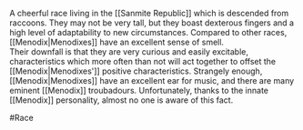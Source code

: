 A cheerful race living in the <span class="political-bodies-places">[[Sanmite Republic]]</span> which is descended from raccoons.  They may not be very tall, but they boast dexterous fingers and a high level of adaptability to new circumstances.
Compared to other races, <span class="races">[[Menodix|Menodixes]]</span> have an excellent sense of smell.  
Their downfall is that they are very curious and easily excitable, characteristics which more often than not will act together to offset the <span class="races">[[Menodix|Menodixes']]</span> positive characteristics.
Strangely enough, <span class="races">[[Menodix|Menodixes]]</span> have an excellent ear for music, and there are many eminent <span class="races">[[Menodix]]</span> troubadours.  Unfortunately, thanks to the innate <span class="races">[[Menodix]]</span> personality, almost no one is aware of this fact.

#Race